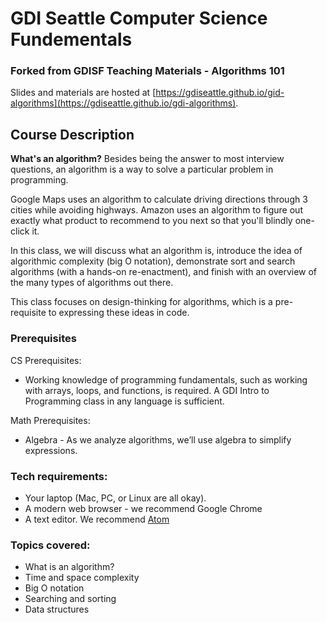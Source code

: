 # GDI Seattle Computer Science Fundementals
### Forked from GDISF Teaching Materials - Algorithms 101

Slides and materials are hosted at [https://gdiseattle.github.io/gid-algorithms](https://gdiseattle.github.io/gdi-algorithms).

## Course Description

**What's an algorithm?** Besides being the answer to most interview questions, an algorithm is a way to solve a particular problem in programming. 

Google Maps uses an algorithm to calculate driving directions through 3 cities while avoiding highways. Amazon uses an algorithm to figure out exactly what product to recommend to you next so that you'll blindly one-click it. 

In this class, we will discuss what an algorithm is, introduce the idea of algorithmic complexity (big O notation), demonstrate sort and search algorithms (with a hands-on re-enactment), and finish with an overview of the many types of algorithms out there. 

This class focuses on design-thinking for algorithms, which is a pre-requisite to expressing these ideas in code.

### Prerequisites

CS Prerequisites:
* Working knowledge of programming fundamentals, such as working with arrays, loops, and functions, is required. A GDI Intro to Programming class in any language is sufficient.

Math Prerequisites:
* Algebra - As we analyze algorithms, we’ll use algebra to simplify expressions.

### Tech requirements:

 - Your laptop (Mac, PC, or Linux are all okay).
 - A modern web browser - we recommend Google Chrome
 - A text editor. We recommend [Atom](http://atom.io)

### Topics covered:
* What is an algorithm?
* Time and space complexity
* Big O notation
* Searching and sorting
* Data structures
